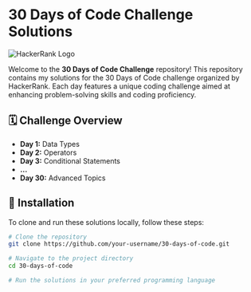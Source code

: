 # 30 Days of Code Challenge Solutions

![HackerRank Logo](https://upload.wikimedia.org/wikipedia/commons/6/6a/HackerRank_logo.png)

Welcome to the **30 Days of Code Challenge** repository! This repository contains my solutions for the 30 Days of Code challenge organized by HackerRank. Each day features a unique coding challenge aimed at enhancing problem-solving skills and coding proficiency.

## 🗓️ Challenge Overview

- **Day 1:** Data Types
- **Day 2:** Operators
- **Day 3:** Conditional Statements
- **...**
- **Day 30:** Advanced Topics

## 🔧 Installation

To clone and run these solutions locally, follow these steps:

```bash
# Clone the repository
git clone https://github.com/your-username/30-days-of-code.git

# Navigate to the project directory
cd 30-days-of-code

# Run the solutions in your preferred programming language
